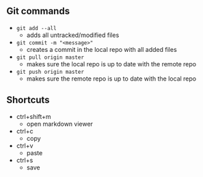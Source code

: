 ## Git commands

- `git add --all`
  - adds all untracked/modified files
- `git commit -m "<message>"`
  - creates a commit in the local repo with all added files
- `git pull origin master`
  - makes sure the local repo is up to date with the remote repo
- `git push origin master`
  - makes sure the remote repo is up to date with the local repo
  



## Shortcuts

- ctrl+shift+m
  - open markdown viewer
- ctrl+c
  - copy
- ctrl+v
  - paste
- ctrl+s
  - save
